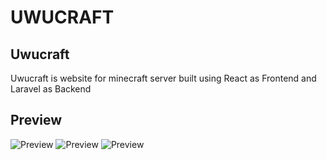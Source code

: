 # UWUCRAFT

## Uwucraft

Uwucraft is website for minecraft server built using React as Frontend and Laravel as Backend

## Preview

![Preview](https://raw.githubusercontent.com/damarsimple/Uwucraft/master/screenshot/1.png)
![Preview](https://raw.githubusercontent.com/damarsimple/Uwucraft/master/screenshot/2.png)
![Preview](https://raw.githubusercontent.com/damarsimple/Uwucraft/master/screenshot/3.png)


